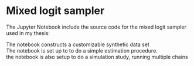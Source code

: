 # Mixed logit sampler

The Jupyter Notebook include the source code for the mixed logit sampler used in my thesis: 

The notebook constructs a customizable synthetic data set \
The notebook is set up to to do a simple estimation procedure. \
the notebook is also setup to do a simulation study, running multiple chains 
